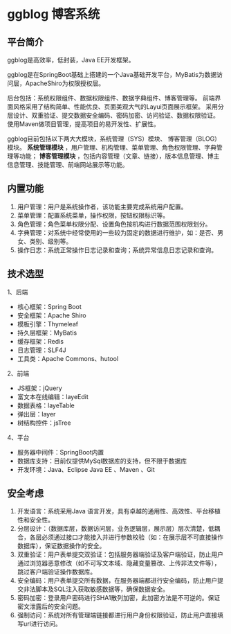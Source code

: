 # ggblog 博客系统

## 平台简介

ggblog是高效率，低封装，Java EE开发框架。

ggblog是在SpringBoot基础上搭建的一个Java基础开发平台，MyBatis为数据访问层，ApacheShiro为权限授权层。

后台包括：系统权限组件、数据权限组件、数据字典组件、博客管理等。
前端界面风格采用了结构简单、性能优良、页面美观大气的Layui页面展示框架。
采用分层设计、双重验证、提交数据安全编码、密码加密、访问验证、数据权限验证。
使用Maven做项目管理，提高项目的易开发性、扩展性。

ggblog目前包括以下两大大模块，系统管理（SYS）模块、
博客管理（BLOG）模块。 **系统管理模块** ，用户管理、机构管理、菜单管理、角色权限管理、字典管理等功能； **博客管理模块** ，包括内容管理（文章、链接），版本信息管理、博主信息管理、技能管理、前端网站展示等功能。



## 内置功能

1.	用户管理：用户是系统操作者，该功能主要完成系统用户配置。
2.	菜单管理：配置系统菜单，操作权限，按钮权限标识等。
3.	角色管理：角色菜单权限分配、设置角色按机构进行数据范围权限划分。
4.	字典管理：对系统中经常使用的一些较为固定的数据进行维护，如：是否、男女、类别、级别等。
5.	操作日志：系统正常操作日志记录和查询；系统异常信息日志记录和查询。


## 技术选型

1、后端

* 核心框架：Spring Boot
* 安全框架：Apache Shiro 
* 模板引擎：Thymeleaf
* 持久层框架：MyBatis
* 缓存框架：Redis
* 日志管理：SLF4J 
* 工具类：Apache Commons、hutool

2、前端

* JS框架：jQuery
* 富文本在线编辑：layeEdit
* 数据表格：layeTable
* 弹出层：layer
* 树结构控件：jsTree

4、平台

* 服务器中间件：SpringBoot内置
* 数据库支持：目前仅提供MySql数据库的支持，但不限于数据库
* 开发环境：Java、Eclipse Java EE 、Maven 、Git

## 安全考虑

1. 开发语言：系统采用Java 语言开发，具有卓越的通用性、高效性、平台移植性和安全性。
2. 分层设计：（数据库层，数据访问层，业务逻辑层，展示层）层次清楚，低耦合，各层必须通过接口才能接入并进行参数校验（如：在展示层不可直接操作数据库），保证数据操作的安全。
3. 双重验证：用户表单提交双验证：包括服务器端验证及客户端验证，防止用户通过浏览器恶意修改（如不可写文本域、隐藏变量篡改、上传非法文件等），跳过客户端验证操作数据库。
4. 安全编码：用户表单提交所有数据，在服务器端都进行安全编码，防止用户提交非法脚本及SQL注入获取敏感数据等，确保数据安全。
5. 密码加密：登录用户密码进行SHA1散列加密，此加密方法是不可逆的。保证密文泄露后的安全问题。
6. 强制访问：系统对所有管理端链接都进行用户身份权限验证，防止用户直接填写url进行访问。

